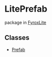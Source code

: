 # LitePrefab
package in [FyroxLite](../scripting_api_cs.md)
## Classes
* [Prefab](../LitePrefab/Prefab.md)
